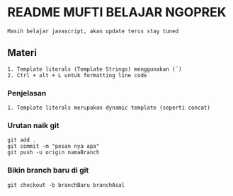 # README MUFTI BELAJAR NGOPREK

```
Masih belajar javascript, akan update terus stay tuned
```

## Materi
```
1. Template literals (Template Strings) menggunakan (`)
2. Ctrl + alt + L untuk formatting line code
```

### Penjelasan
```
1. Template literals merupakan dynamic template (seperti concat)
```

### Urutan naik git
```git
git add .
git commit -m "pesan nya apa"
git push -u origin namaBranch
```

### Bikin branch baru di git
```
git checkout -b branchBaru branchAsal
```
